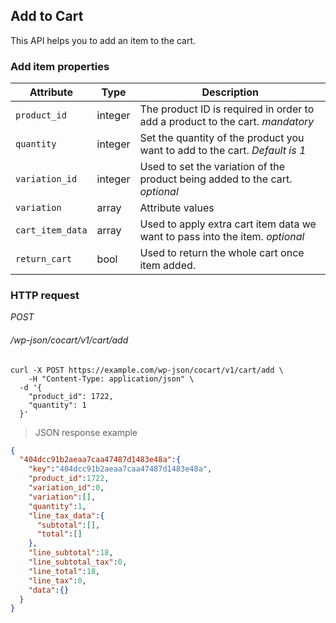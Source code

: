 ## Add to Cart ##

This API helps you to add an item to the cart.

### Add item properties ###

| Attribute        | Type      | Description       |
| ---------------- | --------- | ----------------- |
| `product_id`     | integer   | The product ID is required in order to add a product to the cart. <i class="label label-info">mandatory</i> |
| `quantity`       | integer   | Set the quantity of the product you want to add to the cart. <i class="label label-info">Default is 1</i> |
| `variation_id`   | integer   | Used to set the variation of the product being added to the cart. <i class="label label-info">optional</i> |
| `variation`      | array     | Attribute values |
| `cart_item_data` | array     | Used to apply extra cart item data we want to pass into the item. <i class="label label-info">optional</i> |
| `return_cart`    | bool      | Used to return the whole cart once item added. |

### HTTP request ###

<div class="api-endpoint">
	<div class="endpoint-data">
		<i class="label label-post">POST</i>
		<h6>/wp-json/cocart/v1/cart/add</h6>
	</div>
</div>

```shell
curl -X POST https://example.com/wp-json/cocart/v1/cart/add \
	-H "Content-Type: application/json" \
  -d '{
    "product_id": 1722,
    "quantity": 1
  }'
```

> JSON response example

```json
{
  "404dcc91b2aeaa7caa47487d1483e48a":{
    "key":"404dcc91b2aeaa7caa47487d1483e48a",
    "product_id":1722,
    "variation_id":0,
    "variation":[],
    "quantity":1,
    "line_tax_data":{
      "subtotal":[],
      "total":[]
    },
    "line_subtotal":18,
    "line_subtotal_tax":0,
    "line_total":18,
    "line_tax":0,
    "data":{}
  }
}
```
